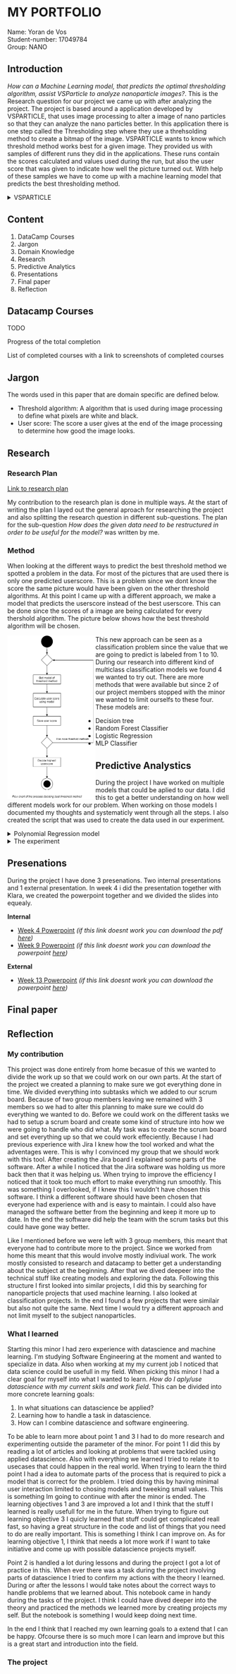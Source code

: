 # MY PORTFOLIO

Name: Yoran de Vos  
Student-number: 17049784  
Group: NANO


## Introduction

*How can a Machine Learning model, that predicts the optimal thresholding algorithm, assist VSParticle to analyze nanoparticle images?*. This is the Research question for our project we came up with after analyzing the project. The project is based around a application developed by VSPARTICLE, that uses image processing to alter a image of nano particles so that they can analyze the nano particles better. In this application there is one step called the Thresholding step where they use a threhsolding method to create a bitmap of the image. VSPARTICLE wants to know which threshold method works best for a given image. They provided us with samples of different runs they did in the applications. These runs contain the scores calculated and values used during the run, but also the user score that was given to indicate how well the picture turned out. With help of these samples we have to come up with a machine learning model that predicts the best thresholding method.

<details>
  <summary>VSPARTICLE</summary>
  Product owner: Thomas Storck - Scientific Software Engineer


  
  VSPARTICLE is a company based in Delft specialized in Nano particles, they are creating and using cutting edge technology to research nanoparticles and nanomaterials. The applications and tools that are created are being used by the industry and researchers. 
  
  
  [VSPARTICLE website](https://vsparticle.com/)
</details>




## Content

1. DataCamp Courses
2. Jargon
3. Domain Knowledge
4. Research
5. Predictive Analytics
6. Presentations
7. Final paper
8. Reflection


## Datacamp Courses

TODO

Progress of the total completion

List of completed courses with a link to screenshots of completed courses


## Jargon

The words used in this paper that are domain specific are defined below.

* Threshold algorithm: A algorithm that is used during image processing to define what pixels are white and black.
* User score: The score a user gives at the end of the image processing to determine how good the image looks.



## Research

### Research Plan

[Link to research plan](https://github.com/YoranFox/datascience-portfolio/blob/main/NANO%20%E2%80%93%20Research%20plan%20(1).pdf)

My contribution to the research plan is done in multiple ways. At the start of writing the plan I layed out the general aproach for researching the project and also splitting the research question in different sub-questions. The plan for the sub-question *How does the given data need to be restructured in order to be useful for the model?* was written by me.

### Method

When looking at the different ways to predict the best threshold method we spotted a problem in the data. For most of the pictures that are used there is only one predicted userscore. This is a problem since we dont know the score the same picture would have been given on the other threshold algorithms. At this point I came up with a different approach, we make a model that predicts the userscore instead of the best userscore. This can be done since the scores of a image are being calculated for every thershold algorithm. The picture below shows how the best threshold algorithm will be chosen.

<img src="https://github.com/YoranFox/datascience-portfolio/blob/main/Visualisation_predicting_threshold_method.png" style="float: left;" alt="alt text" width="200">

This new approach can be seen as a classification problem since the value that we are going to predict is labeled from 1 to 10. During our research into different kind of multiclass classification models we found 4 we wanted to try out. There are more methods that were available but since 2 of our project members stopped with the minor we wanted to limit ourselfs to these four. These models are: 
- Decision tree
- Random Forest Classifier
- Logistic Regression
- MLP Classifier


## Predictive Analystics

During the project I have worked on multiple models that could be aplied to our data. I did this to get a better understanding on how well different models work for our problem. When working on those models I documented my thoughts and systematicly went through all the steps. I also created the script that was used to create the data used in our experiment.

<details>
<summary>Polynomial Regression model</summary>
<br>
At the first stages during the project regression was still a option we were considering, so polynomial regression is one of the models I worked on to try and get the best result. For the feature seleciton for this model I used a corrolation matrix (made by Oscar). From that I chose the two features with the highest corrolation since they were by far better then the other ones. First I analyzed the features, then I chose the degree of the polynomial regression by making a learning curve. After that I analized the model with the chosen hyper parameters. After that I finalized the model. These steps are all documented and analyzed in the notebook.  
<br>


[Notebook - Polynomial Regression](https://datascience.hhs.nl:8888/user/17049784/notebooks/nano/Code%20Yoran/ML%20models/Seperation-border%20Regression.ipynb)

</details>


<details>
<summary>The experiment</summary>
<br>
For our project we wanted to know what model and feature combination would work best to predict the user score. To find this out we chose to go for a brute force method, by trying out all posible combinations and generating a model for that. After which we calculated scores that we could use to compare and get the best possible combination. The script that generated this data is programmed by me. 

#### Method
The script is created in a way so that it is expendable and easely altered to generated different kind of data. To do this I came up with a modular system where you can add models and balancing methods by adding a function. Then it was possible to pick which functions are used to generate the data. Also a lot of variables like the features and label names are changable. In this script for all models the data is also balanced and splitted in x amount of classes defined by the current itteration. The scaling and genrating of the scores is done the same way in all itterations.

#### Generated Data
The models and balancing methods used during the experiment are chosen by looking at and researching different options. Also other projects are looked at when deciding the options. We ended up with these options:

Models:
- Decision tree
- Random Forest Classifier
- Logistic Regression
- MLP Classifier

Balancing methods:
- No Balancing
- Random Oversampling
- SMOTE
- Cluster based Oversampling SMOTE

Classes: 2 - 5

Scaler: Power Transformer (Box-Cox)

Scores generated: Accuracy, recall, precision and Mean absolute error

The data that is generated is done by training and validating the model with k-fold cross validation. The amount of models  that are created and validated can be calculated by using the following funciton: 

<img src="https://github.com/YoranFox/datascience-portfolio/blob/main/Function_Itt_Experiment.png" alt="alt text" width="200" height="30">

*f = features amount, p = parameters amount, m = model amount, b = balancing method amount, i = iterations*

The output of the function with the parameters used in the experiment shows us that the script will run 5120 times. 

#### Results

The results we got from the script are saved in a DataFrame and exported to a folder. As a group we started to visualize the results to get insights into the data that was generated. I focussed on the balancing methods, for this I created a visualisation to see the relation between different balancing methods with Accuracy vs Classes amount for every model type. The accuracy values are the means of the models with every feature combination.

<img src="https://github.com/YoranFox/datascience-portfolio/blob/main/Experiment_Balancing acc vs classes.png" alt="alt text" width="800" height="400">

With help of this visualisation we were able to confirm that the Balancing method we were going to use in the final model is indeed the best one for that model. Because when you look at the Logistic Regression model you can see that Under sampling has the highest score.

</details>

## Presenations

During the project I have done 3 presenations. Two internal presentations and 1 external presentation. In week 4 i did the presentation together with Klara, we created the powerpoint together and we divided the slides into equealy.

**Internal**

- [Week 4 Powerpoint](https://dehaagsehogeschool.sharepoint.com/sites/AppliedDataScience_groups-Nano/Gedeelde%20documenten/Forms/AllItems.aspx?FolderCTID=0x012000C63DB00D13D4314C8A4C4A79FAF9E9E0&id=%2Fsites%2FAppliedDataScience%5Fgroups%2DNano%2FGedeelde%20documenten%2FNano%2FWeekly%20presentations%2FPublic%20presentations%20wk%204%2Epdf&parent=%2Fsites%2FAppliedDataScience%5Fgroups%2DNano%2FGedeelde%20documenten%2FNano%2FWeekly%20presentations)  *(if this link doesnt work you can download the pdf [here](https://github.com/YoranFox/datascience-portfolio/blob/main/Public%20presentations%20wk%204.pdf))*
- [Week 9 Powerpoint](https://dehaagsehogeschool.sharepoint.com/:p:/r/sites/AppliedDataScience_groups-Nano/_layouts/15/doc2.aspx?sourcedoc=%7BB0D173CA-224B-4D7D-979C-085B02D84F41%7D&file=Internal%20presentations%20wk%209.pptx&action=edit&mobileredirect=true&wdPreviousSession=23810d55-45db-4fe5-9490-e1dfe999f7f3&wdOrigin=TEAMS-ELECTRON.teams.undefined)     *(if this link doesnt work you can download the powerpoint [here](https://github.com/YoranFox/datascience-portfolio/raw/main/Internal%20presentations%20wk%209.pptx))*


**External**

- [Week 13 Powerpoint](https://dehaagsehogeschool.sharepoint.com/:p:/r/sites/AppliedDataScience_groups-Nano/_layouts/15/Doc.aspx?sourcedoc=%7BC86D1590-FEAC-4AC5-9508-A99400933EC6%7D&file=Public%20presentations%20wk%2013.pptx&action=edit&mobileredirect=true&wdPreviousSession=2725bdf9-260b-4e76-bf60-0a348ad6decf&wdOrigin=TEAMS-ELECTRON.teams.undefined)    *(if this link doesnt work you can download the powerpoint [here](https://github.com/YoranFox/datascience-portfolio/raw/main/Public%20presentations%20wk%2013.pptx))*

## Final paper


## Reflection

### My contribution
This project was done entirely from home becasue of this we wanted to divide the work up so that we could work on our own parts. At the start of the project we created a planning to make sure we got everything done in time. We divided everything into subtasks which we added to our scrum board. Because of two group members leaving we remained with 3 members so we had to alter this planning to make sure we could do everything we wanted to do. Before we could work on the different tasks we had to setup a scrum board and create some kind of structure into how we were going to handle who did what. My task was to create the scrum board and set everything up so that we could work effeciently. Because I had previous experience with Jira I knew how the tool worked and what the adventages were. This is why I convinced my group that we should work with this tool. After creating the Jira board I explained some parts of the software. After a while I noticed that the Jira software was holding us more back then that it was helping us. When trying to improve the efficiency I noticed that it took too much effort to make everything run smoothly. This was something I overlooked, if I knew this I wouldn't have chosen this software. I think a different software should have been chosen that everyone had experience with and is easy to maintain. I could also have managed the software better from the beginning and keep it more up to date. In the end the software did help the team with the scrum tasks but this could have gone way better. 

Like I mentioned before we were left with 3 group members, this meant that everyone had to contribute more to the project. Since we worked from home this meant that this would involve mostly indiviual work. The work mostly consisted to research and datacamp to better get a understanding about the subject at the beginning. After that we dived deepeer into the technical stuff like creating models and exploring the data. Following this structure I first looked into similar projects, I did this by searching for nanoparticle projects that used machine learning. I also looked at classification projects. In the end I found a few projects that were similair but also not quite the same. Next time I would try a different approach and not limit myself to the subject nanoparticles.  

### What I learned
Starting this minor I had zero experience with datascience and machine learning. I'm studying Software Engineering at the moment and wanted to specialize in data. Also when working at my my current job I noticed that data science could be usefull in my field. When picking this minor I had a clear goal for myself into what I wanted to learn. *How do I aply/use datascience with my current skils and work field*. This can be divided into more concrete learning goals:
1. In what situations can datascience be applied?
2. Learning how to handle a task in datascience.
3. How can I combine datascience and software engineering.

To be able to learn more about point 1 and 3 I had to do more research and experimenting outside the parameter of the minor. For point 1 I did this by reading a lot of articles and looking at problems that were tackled using applied datascience. Also with everything we learned I tried to relate it to usecases that could happen in the real world. When trying to learn the third point I had a idea to automate parts of the process that is required to pick a model that is correct for the problem. I tried doing this by having minimal user interaction limited to chosing models and tweeking small values. This is something Im going to continue with after the minor is ended. The learning objectives 1 and 3 are improved a lot and I think that the stuff I learned is really usefull for me in the future. When trying to figure out learning objective 3 I quicly learned that stuff could get complicated reall fast, so having a great structure in the code and list of things that you need to do are really important. This is something I think I can improve on. As for learning objective 1, I think that needs a lot more work if I want to take initiative and come up with possible datascience projects myself.

Point 2 is handled a lot during lessons and during the project I got a lot of practice in this. When ever there was a task during the project involving parts of datascience I tried to confirm my actions with the theory I learned. During or after the lessons I would take notes about the correct ways to handle problems that we learned about. This notebook came in handy during the tasks of the project. I think I could have dived deeper into the theory and practiced the methods we learned more by creating projects my self. But the notebook is something I would keep doing next time. 

In the end I think that I reached my own learning goals to a extend that I can be happy. Ofcourse there is so much more I can learn and improve but this is a great start and introduction into the field. 

### The project

